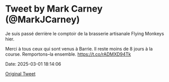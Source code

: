 # Tweet by Mark Carney (@MarkJCarney)

Je suis passé derrière le comptoir de la brasserie artisanale Flying Monkeys hier.

Merci à tous ceux qui sont venus à Barrie. Il reste moins de 8 jours à la course. Remportons–la ensemble. https://t.co/rADMXD94Tk

Date: 2025-03-01 18:14:06

[Original Tweet](https://x.com/MarkJCarney/status/1895900368472850830)
